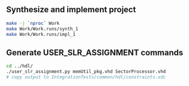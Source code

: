 ## Synthesize and implement project

```bash
make -j `nproc` Work
make Work/Work.runs/synth_1
make Work/Work.runs/impl_1
```

## Generate USER_SLR_ASSIGNMENT commands

```bash
cd ../hdl/
./user_slr_assignment.py memUtil_pkg.vhd SectorProcessor.vhd
# copy output to IntegrationTests/common/hdl/constraints.xdc
```
